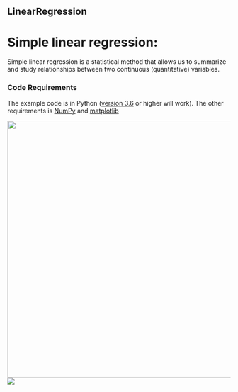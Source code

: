 ## LinearRegression
# Simple linear regression:

Simple linear regression is a statistical method that allows us to summarize and study relationships between two continuous (quantitative) variables.

### Code Requirements
The example code is in Python ([version 3.6](https://www.python.org/doc/versions/) or higher will work). The other requirements is [NumPy](http://www.numpy.org/) and [matplotlib](matplotlib.org/)

<img src="https://image.slidesharecdn.com/8-1209490505240696-9/95/multiple-linear-regression-16-638.jpg?cb=1460033564" width="580">

<img src="http://www.prenhall.com/divisions/bp/app/russellcd/PROTECT/CHAPTERS/CHAP10/ART10/EQ1043.GIF">

